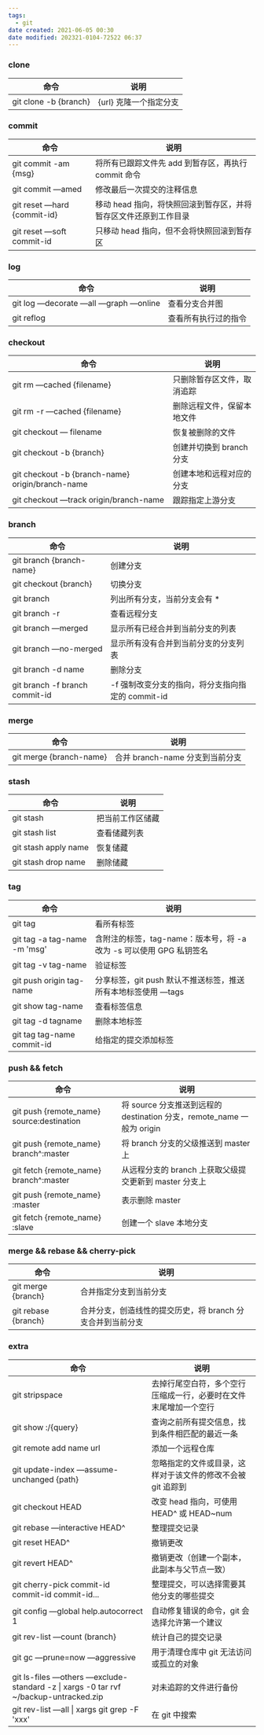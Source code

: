 ```yaml
---
tags:
  - git
date created: 2021-06-05 00:30
date modified: 202321-0104-72522 06:37
---
```


### clone

命令 | 说明 
--- | ---
   git clone -b {branch} | {url} 克隆一个指定分支

### commit

命令 | 说明 
--- | ---
git commit -am {msg} |将所有已跟踪文件先 add 到暂存区，再执行 commit 命令
git commit —amed |修改最后一次提交的注释信息
   git reset —hard {commit-id} |移动 head 指向，将快照回滚到暂存区，并将暂存区文件还原到工作目录
   git reset —soft commit-id |只移动 head 指向，但不会将快照回滚到暂存区

### log

命令 | 说明 
--- | ---
  git log —decorate —all —graph —online |查看分支合并图
   git reflog |查看所有执行过的指令

### checkout

命令 | 说明 
--- | ---
   git rm —cached {filename} |只删除暂存区文件，取消追踪
   git rm -r —cached {filename} |删除远程文件，保留本地文件
   git checkout — filename |恢复被删除的文件
   git checkout -b {branch} |创建并切换到 branch 分支
   git checkout -b {branch-name} origin/branch-name | 创建本地和远程对应的分支
   git checkout —track origin/branch-name |跟踪指定上游分支

### branch

命令 | 说明 
--- | ---
git branch {branch-name}|创建分支
  git checkout {branch} |切换分支
  git branch |列出所有分支，当前分支会有 \*
  git branch -r | 查看远程分支
  git branch —merged |显示所有已经合并到当前分支的列表
  git branch —no-merged |显示所有没有合并到当前分支的分支列表
  git branch -d name |删除分支
  git branch -f branch commit-id |-f 强制改变分支的指向，将分支指向指定的 commit-id

### merge

命令 | 说明 
--- | ---
git merge {branch-name} | 合并 branch-name 分支到当前分支

### stash

命令 | 说明 
--- | ---
  git stash| 把当前工作区储藏
  git stash list |查看储藏列表
  git stash apply name |恢复储藏
  git stash drop name |删除储藏

### tag

命令 | 说明 
--- | ---
  git tag|看所有标签
  git tag -a tag-name -m 'msg'|含附注的标签，tag-name：版本号，将 -a 改为 -s 可以使用 GPG 私钥签名
  git tag -v tag-name| 验证标签
  git push origin tag-name| 分享标签，git push 默认不推送标签，推送所有本地标签使用 —tags
  git show tag-name |查看标签信息
  git tag -d tagname |删除本地标签
  git tag tag-name commit-id |给指定的提交添加标签

### push && fetch

命令 | 说明 
--- | ---
  git push {remote\_name} source:destination | 将 source 分支推送到远程的 destination 分支，remote\_name 一般为 origin
  git push {remote\_name} branch^:master | 将 branch 分支的父级推送到 master 上
  git fetch {remote\_name} branch^:master | 从远程分支的 branch 上获取父级提交更新到 master 分支上
  git push {remote\_name} :master| 表示删除 master
  git fetch {remote\_name} :slave | 创建一个 slave 本地分支

### merge && rebase && cherry-pick

命令 | 说明 
--- | ---
  git merge {branch}  | 合并指定分支到当前分支
  git rebase {branch} | 合并分支，创造线性的提交历史，将 branch 分支合并到当前分支

### extra

命令 | 说明 
--- | ---
  git stripspace |去掉行尾空白符，多个空行压缩成一行，必要时在文件末尾增加一个空行
  git show :/{query} |查询之前所有提交信息，找到条件相匹配的最近一条
  git remote add name url|添加一个远程仓库
  git update-index —assume-unchanged {path} |忽略指定的文件或目录，这样对于该文件的修改不会被 git 追踪到
  git checkout HEAD|改变 head 指向，可使用 HEAD^ 或 HEAD~num
  git rebase —interactive HEAD^|整理提交记录
  git reset HEAD^ |撤销更改
  git revert HEAD^ |撤销更改（创建一个副本，此副本与父节点一致）
  git cherry-pick commit-id commit-id commit-id... |整理提交，可以选择需要其他分支的哪些提交
  git config —global help.autocorrect 1 |自动修复错误的命令，git 会选择允许第一个建议
  git rev-list —count (branch} |统计自己的提交记录
  git gc —prune=now —aggressive |用于清理仓库中 git 无法访问或孤立的对象
  git ls-files —others —exclude-standard -z \| xargs -0 tar rvf ~/backup-untracked.zip |对未追踪的文件进行备份
  git rev-list —all \| xargs git grep -F 'xxx' | 在 git 中搜索